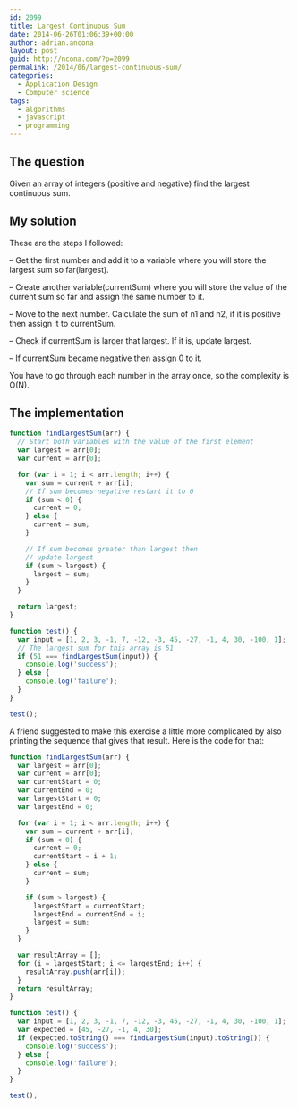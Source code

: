 ```yaml
---
id: 2099
title: Largest Continuous Sum
date: 2014-06-26T01:06:39+00:00
author: adrian.ancona
layout: post
guid: http://ncona.com/?p=2099
permalink: /2014/06/largest-continuous-sum/
categories:
  - Application Design
  - Computer science
tags:
  - algorithms
  - javascript
  - programming
---
```

## The question

Given an array of integers (positive and negative) find the largest continuous sum.

## My solution

These are the steps I followed:

&#8211; Get the first number and add it to a variable where you will store the largest sum so far(largest).
  
&#8211; Create another variable(currentSum) where you will store the value of the current sum so far and assign the same number to it.
  
&#8211; Move to the next number. Calculate the sum of n1 and n2, if it is positive then assign it to currentSum.
  
&#8211; Check if currentSum is larger that largest. If it is, update largest.
  
&#8211; If currentSum became negative then assign 0 to it.

You have to go through each number in the array once, so the complexity is O(N).

<!--more-->

## The implementation

```js
function findLargestSum(arr) {
  // Start both variables with the value of the first element
  var largest = arr[0];
  var current = arr[0];

  for (var i = 1; i < arr.length; i++) {
    var sum = current + arr[i];
    // If sum becomes negative restart it to 0
    if (sum < 0) {
      current = 0;
    } else {
      current = sum;
    }

    // If sum becomes greater than largest then
    // update largest
    if (sum > largest) {
      largest = sum;
    }
  }

  return largest;
}

function test() {
  var input = [1, 2, 3, -1, 7, -12, -3, 45, -27, -1, 4, 30, -100, 1];
  // The largest sum for this array is 51
  if (51 === findLargestSum(input)) {
    console.log('success');
  } else {
    console.log('failure');
  }
}

test();
```

A friend suggested to make this exercise a little more complicated by also printing the sequence that gives that result. Here is the code for that:

```js
function findLargestSum(arr) {
  var largest = arr[0];
  var current = arr[0];
  var currentStart = 0;
  var currentEnd = 0;
  var largestStart = 0;
  var largestEnd = 0;

  for (var i = 1; i < arr.length; i++) {
    var sum = current + arr[i];
    if (sum < 0) {
      current = 0;
      currentStart = i + 1;
    } else {
      current = sum;
    }

    if (sum > largest) {
      largestStart = currentStart;
      largestEnd = currentEnd = i;
      largest = sum;
    }
  }

  var resultArray = [];
  for (i = largestStart; i <= largestEnd; i++) {
    resultArray.push(arr[i]);
  }
  return resultArray;
}

function test() {
  var input = [1, 2, 3, -1, 7, -12, -3, 45, -27, -1, 4, 30, -100, 1];
  var expected = [45, -27, -1, 4, 30];
  if (expected.toString() === findLargestSum(input).toString()) {
    console.log('success');
  } else {
    console.log('failure');
  }
}

test();
```
